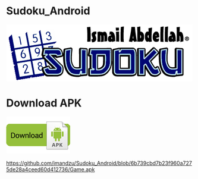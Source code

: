# Sudoku_Android

![alt tag](https://github.com/imandzu/Sudoku_Android/blob/master/img.png?raw=true)

# Download APK

![alt tag](https://github.com/imandzu/Sudoku_Android/blob/master/apk%20download.png)

https://github.com/imandzu/Sudoku_Android/blob/6b739cbd7b23f960a7275de28a4ceed60d412736/Game.apk
